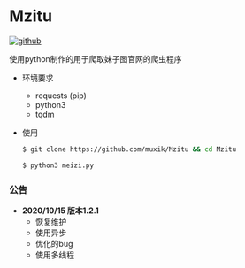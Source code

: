 # Mzitu 

[![github](https://img.shields.io/badge/run-passing-brightgreen.svg)](https://github.com/snowdreams1006)


使用python制作的用于爬取妹子图官网的爬虫程序

- 环境要求
    - requests (pip)
    - python3
    - tqdm
    
-  使用

    ```sh
    $ git clone https://github.com/muxik/Mzitu && cd Mzitu
    ```

    ```sh
    $ python3 meizi.py
    ```

### 公告

- **2020/10/15  版本1.2.1**
    - 恢复维护
    - 使用异步
    - 优化的bug
    - 使用多线程
    
